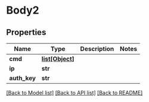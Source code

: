 # Body2

## Properties
Name | Type | Description | Notes
------------ | ------------- | ------------- | -------------
**cmd** | [**list[Object]**](Object.md) |  | 
**ip** | **str** |  | 
**auth_key** | **str** |  | 

[[Back to Model list]](../README.md#documentation-for-models) [[Back to API list]](../README.md#documentation-for-api-endpoints) [[Back to README]](../README.md)

